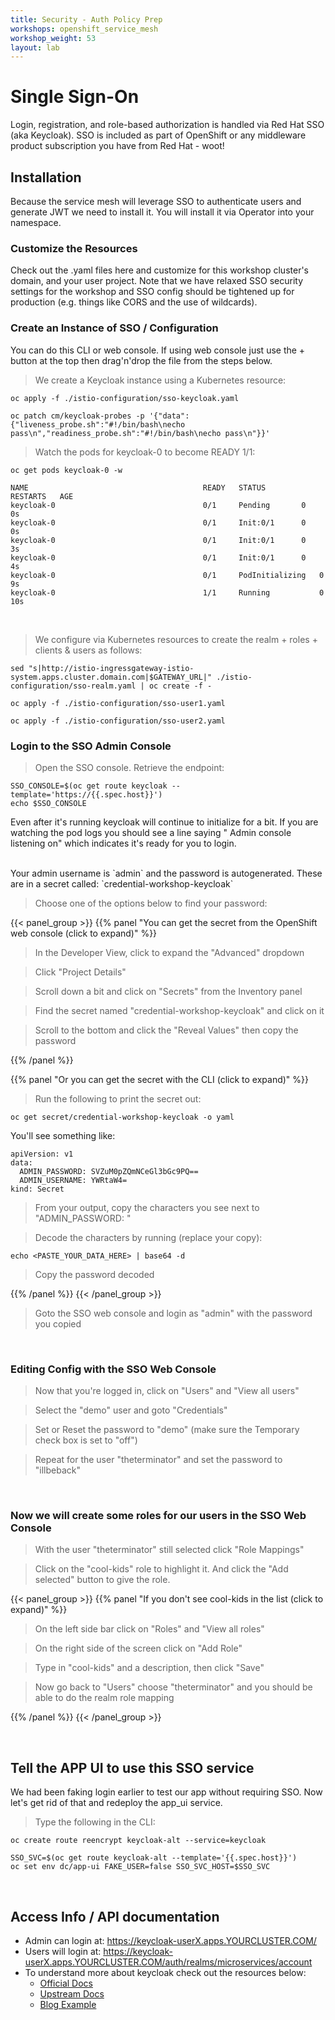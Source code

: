 ```yaml
---
title: Security - Auth Policy Prep
workshops: openshift_service_mesh
workshop_weight: 53
layout: lab
---
```


# Single Sign-On
Login, registration, and role-based authorization is handled via Red Hat SSO (aka Keycloak).
SSO is included as part of OpenShift or any middleware product subscription you have from Red Hat - woot!

## Installation
Because the service mesh will leverage SSO to authenticate users and generate JWT we need to install it. You will install it via Operator into your namespace.

### Customize the Resources
Check out the .yaml files here and customize for this workshop cluster's domain, and your user project. Note that we have relaxed SSO security settings for the workshop and SSO config should be tightened up for production (e.g. things like CORS and the use of wildcards).

### Create an Instance of SSO / Configuration
You can do this CLI or web console. If using web console just use the + button at the top then drag'n'drop the file from the steps below.

<blockquote>
<i class="fa fa-terminal"></i> We create a Keycloak instance using a Kubernetes resource:
</blockquote>

```
oc apply -f ./istio-configuration/sso-keycloak.yaml
```

```
oc patch cm/keycloak-probes -p '{"data":{"liveness_probe.sh":"#!/bin/bash\necho pass\n","readiness_probe.sh":"#!/bin/bash\necho pass\n"}}'
```

<blockquote>
<i class="fa fa-terminal"></i> Watch the pods for keycloak-0 to become READY 1/1:
</blockquote>

```
oc get pods keycloak-0 -w
```

```
NAME                                       READY   STATUS      RESTARTS   AGE
keycloak-0                                 0/1     Pending       0          0s
keycloak-0                                 0/1     Init:0/1      0          0s
keycloak-0                                 0/1     Init:0/1      0          3s
keycloak-0                                 0/1     Init:0/1      0          4s
keycloak-0                                 0/1     PodInitializing   0          9s
keycloak-0                                 1/1     Running           0          10s
```

<br>

<blockquote>
<i class="fa fa-terminal"></i> We configure via Kubernetes resources to create the realm + roles + clients & users as follows:
</blockquote>

```
sed "s|http://istio-ingressgateway-istio-system.apps.cluster.domain.com|$GATEWAY_URL|" ./istio-configuration/sso-realm.yaml | oc create -f -
```

```
oc apply -f ./istio-configuration/sso-user1.yaml
```

```
oc apply -f ./istio-configuration/sso-user2.yaml
```

### Login to the SSO Admin Console
<blockquote>
<i class="fa fa-terminal"></i>
Open the SSO console.  Retrieve the endpoint:
</blockquote>

```
SSO_CONSOLE=$(oc get route keycloak --template='https://{{.spec.host}}')
echo $SSO_CONSOLE
```

<p>
<i class="fa fa-info-circle"></i>
Even after it's running keycloak will continue to initialize for a bit. If you are watching the pod logs you should see a line saying " Admin console listening on" which indicates it's ready for you to login.
</p>

<br>
Your admin username is `admin` and the password is autogenerated. These are in a secret called: `credential-workshop-keycloak`

<blockquote>
Choose one of the options below to find your password:
</blockquote>

{{< panel_group >}}
{{% panel "You can get the secret from the OpenShift web console (click to expand)" %}}

<blockquote>
<i class="fa fa-desktop"></i> In the Developer View, click to expand the "Advanced" dropdown
</blockquote>

<blockquote>
<i class="fa fa-desktop"></i> Click "Project Details"
</blockquote>

<blockquote>
<i class="fa fa-desktop"></i> Scroll down a bit and click on "Secrets" from the Inventory panel
</blockquote>

<blockquote>
<i class="fa fa-desktop"></i> Find the secret named "credential-workshop-keycloak" and click on it
</blockquote>

<blockquote>
<i class="fa fa-desktop"></i> Scroll to the bottom and click the "Reveal Values" then copy the password
</blockquote>

{{% /panel %}}

{{% panel "Or you can get the secret with the CLI (click to expand)" %}}

<blockquote>
<i class="fa fa-terminal"></i>
Run the following to print the secret out:
</blockquote>

```
oc get secret/credential-workshop-keycloak -o yaml
```

You'll see something like:
```
apiVersion: v1
data:
  ADMIN_PASSWORD: SVZuM0pZQmNCeGl3bGc9PQ==
  ADMIN_USERNAME: YWRtaW4=
kind: Secret
```

<blockquote>
From your output, copy the characters you see next to "ADMIN_PASSWORD: "
</blockquote>

<blockquote>
<i class="fa fa-terminal"></i>
Decode the characters by running (replace your copy):
</blockquote>

```
echo <PASTE_YOUR_DATA_HERE> | base64 -d
```

<blockquote>
<i class="fa fa-terminal"></i>
Copy the password decoded
</blockquote>

{{% /panel %}}
{{< /panel_group >}}

<blockquote>
<i class="fa fa-desktop"></i> Goto the SSO web console and login as "admin" with the password you copied
</blockquote>

<br>


### Editing Config with the SSO Web Console
<blockquote>
<i class="fa fa-desktop"></i> Now that you're logged in, click on "Users" and "View all users"
</blockquote>

<blockquote>
<i class="fa fa-desktop"></i> Select the "demo" user and goto "Credentials"
</blockquote>

<blockquote>
<i class="fa fa-desktop"></i> Set or Reset the password to "demo" (make sure the Temporary check box is set to "off")
</blockquote>

<blockquote>
<i class="fa fa-desktop"></i> Repeat for the user "theterminator" and set the password to "illbeback"
</blockquote>

<br>

### Now we will create some roles for our users in the SSO Web Console


<blockquote>
<i class="fa fa-desktop"></i> With the user "theterminator" still selected click "Role Mappings"
</blockquote>

<blockquote>
<i class="fa fa-desktop"></i> Click on the "cool-kids" role to highlight it. And click the "Add selected" button to give the role.
</blockquote>

{{< panel_group >}}
{{% panel "If you don't see cool-kids in the list (click to expand)" %}}

<blockquote>
<i class="fa fa-desktop"></i> On the left side bar click on "Roles" and "View all roles"
</blockquote>

<blockquote>
<i class="fa fa-desktop"></i> On the right side of the screen click on "Add Role"
</blockquote>

<blockquote>
<i class="fa fa-desktop"></i> Type in "cool-kids" and a description, then click "Save"
</blockquote>

<blockquote>
<i class="fa fa-desktop"></i> Now go back to "Users" choose "theterminator" and you should be able to do the realm role mapping
</blockquote>

{{% /panel %}}
{{< /panel_group >}}

<br>

## Tell the APP UI to use this SSO service
We had been faking login earlier to test our app without requiring SSO. Now let's get rid of that and redeploy the app_ui service.

<blockquote>
<i class="fa fa-terminal"></i>
Type the following in the CLI:
</blockquote>

```
oc create route reencrypt keycloak-alt --service=keycloak 
```
```
SSO_SVC=$(oc get route keycloak-alt --template='{{.spec.host}}')
oc set env dc/app-ui FAKE_USER=false SSO_SVC_HOST=$SSO_SVC
```

<br/>

## Access Info / API documentation
- Admin can login at: https://keycloak-userX.apps.YOURCLUSTER.COM/
- Users will login at: https://keycloak-userX.apps.YOURCLUSTER.COM/auth/realms/microservices/account
- To understand more about keycloak check out the resources below:
  - [Official Docs][1]
  - [Upstream Docs][2]
  - [Blog Example][3]

<br/>

[1]: https://access.redhat.com/documentation/en-us/red_hat_single_sign-on/7.3/html-single/red_hat_single_sign-on_for_openshift/
[2]: https://www.keycloak.org/documentation.html
[3]: https://developers.redhat.com/blog/2020/01/29/api-login-and-jwt-token-generation-using-keycloak/
